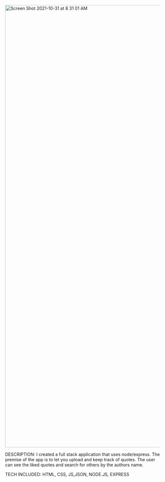 
<img width="1436" alt="Screen Shot 2021-10-31 at 8 31 01 AM" src="https://user-images.githubusercontent.com/88952205/139583372-2e91bd08-fe5a-4212-be73-6195f91dfdee.png">




DESCRIPTION: I created a full stack application that uses node/express. The premise of the app is to let you upload and keep track of quotes. The user can see the liked quotes and search for others by the authors name.

TECH INCLUDED: HTML, CSS, JS,JSON, NODE.JS, EXPRESS
